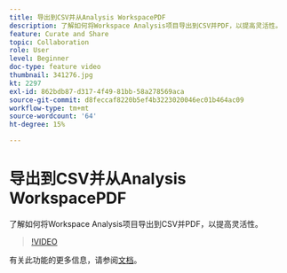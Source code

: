 ```yaml
---
title: 导出到CSV并从Analysis WorkspacePDF
description: 了解如何将Workspace Analysis项目导出到CSV并PDF，以提高灵活性。
feature: Curate and Share
topic: Collaboration
role: User
level: Beginner
doc-type: feature video
thumbnail: 341276.jpg
kt: 2297
exl-id: 862bdb87-d317-4f49-81bb-58a278569aca
source-git-commit: d8feccaf8220b5ef4b3223020046ec01b464ac09
workflow-type: tm+mt
source-wordcount: '64'
ht-degree: 15%

---
```


# 导出到CSV并从Analysis WorkspacePDF

了解如何将Workspace Analysis项目导出到CSV并PDF，以提高灵活性。

>[!VIDEO](https://video.tv.adobe.com/v/341276/?quality=12&learn=on)

有关此功能的更多信息，请参阅[文档](https://experienceleague.adobe.com/docs/analytics/analyze/analysis-workspace/curate-share/download-send.html?lang=en)。
